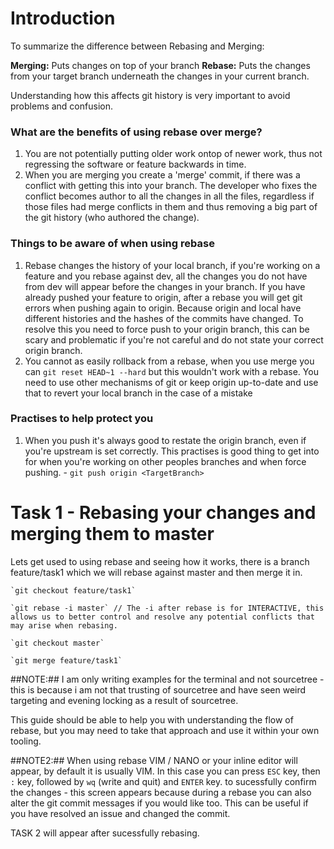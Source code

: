 
# Introduction

To summarize the difference between Rebasing and Merging:

**Merging:** Puts changes on top of your branch
**Rebase:** Puts the changes from your target branch underneath the changes in your current branch.

Understanding how this affects git history is very important to avoid problems and confusion.

### What are the benefits of using rebase over merge?

 1. You are not potentially putting older work ontop of newer work, thus not regressing the software or feature backwards in time.
 2. When you are merging you create a 'merge' commit, if there was a conflict with getting this into your branch. The developer who fixes the conflict becomes author to all the changes in all the files, regardless if those files had merge conflicts in them and thus removing a big part of the git history (who authored the change).

### Things to be aware of when using rebase

 1. Rebase changes the history of your local branch, if you're working on a feature and you rebase against dev, all the changes you do not have from dev will appear before the changes in your branch. If you have already pushed your feature to origin, after a rebase you will get git errors when pushing again to origin. Because origin and local have different histories and the hashes of the commits have changed. To resolve this you need to force push to your origin branch, this can be scary and problematic if you're not careful and do not state your correct origin branch.
 2. You cannot as easily rollback from a rebase, when you use merge you can `git reset HEAD~1 --hard` but this wouldn't work with a rebase. You need to use other mechanisms of git or keep origin up-to-date and use that to revert your local branch in the case of a mistake

### Practises to help protect you

1. When you push it's always good to restate the origin branch, even if you're upstream is set correctly. This practises is good thing to get into for when you're working on other peoples branches and when force pushing. - `git push origin <TargetBranch>`

# Task 1 - Rebasing your changes and merging them to master

Lets get used to using rebase and seeing how it works, there is a branch feature/task1 which we will rebase against master and then merge it in.

    `git checkout feature/task1`

    `git rebase -i master` // The -i after rebase is for INTERACTIVE, this allows us to better control and resolve any potential conflicts that may arise when rebasing.

    `git checkout master`

    `git merge feature/task1`


##NOTE:## I am only writing examples for the terminal and not sourcetree - this is because i am not that trusting of sourcetree and have seen weird targeting and evening locking as a result of sourcetree.

This guide should be able to help you with understanding the flow of rebase, but you may need to take that approach and use it within your own tooling.

##NOTE2:## When using rebase VIM / NANO or your inline editor will appear, by default it is usually VIM. In this case you can press `ESC` key, then `:` key, followed by `wq` (write and quit) and `ENTER` key. to sucessfully confirm the changes - this screen appears because during a rebase you can also alter the git commit messages if you would like too. This can be useful if you have resolved an issue and changed the commit.

TASK 2 will appear after sucessfully rebasing.
